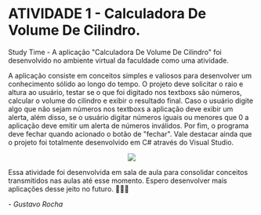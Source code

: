 # ATIVIDADE 1 - Calculadora De Volume De Cilindro.

Study Time - A aplicação "Calculadora De Volume De Cilindro" foi desenvolvido no ambiente virtual da faculdade como uma atividade.

A aplicação consiste em conceitos simples e valiosos para desenvolver um conhecimento sólido ao longo do tempo. 
O projeto deve solicitar o raio e altura ao usuário, testar se o que foi digitado nos textboxs são números, calcular o volume do cilindro e exibir o resultado final.
Caso o usuário digite algo que não sejam números nos textboxs a aplicação deve exibir um alerta, além disso, se o usuário digitar números iguais ou menores que 0 a aplicação deve emitir um alerta de números inválidos.
Por fim, o programa deve fechar quando acionado o botão de "fechar". Vale destacar ainda que o projeto foi totalmente desenvolvido em C# através do Visual Studio.

<p align="center">
  <img src= "https://user-images.githubusercontent.com/87160095/159079016-93a8e9ff-0ad3-4565-8bca-a08d59315ef7.png">
</p>

Essa atividade foi desenvolvida em sala de aula para consolidar conceitos transmitidos nas aulas até esse momento. Espero desenvolver mais aplicações desse jeito no futuro. 👨🏻‍💻

*- Gustavo Rocha*
